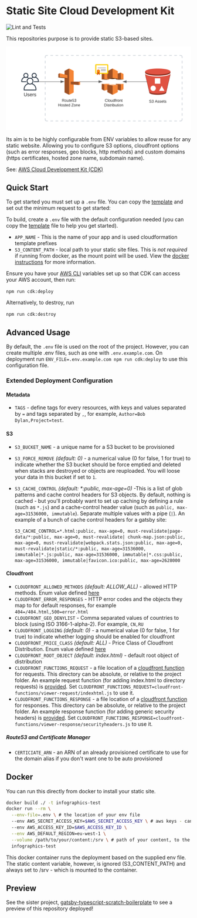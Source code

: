 # Static Site Cloud Development Kit

![Lint and Tests](https://github.com/drinkataco/cdk-static-site/actions/workflows/main.yml/badge.svg)

This repositories purpose is to provide static S3-based sites.

![Diagram](./assets/diagram.png)

Its aim is to be highly configurable from ENV variables to allow reuse for any static website. Allowing you to configure S3 options, cloudfront options (such as error responses, geo blocks, http methods) and custom domains (https certificates, hosted zone name, subdomain name).

See: [AWS Cloud Development Kit (CDK)](https://github.com/aws/aws-cdk)

## Quick Start

To get started you must set up a `.env` file. You can copy the [template](.env.example) and set out the minimum request to get started:

To build, create a `.env` file with the default configuration needed (you can copy the [template](.env.example) file to help you get started).

- `APP_NAME` - This is the name of your app and is used cloudformation template prefixes
- `S3_CONTENT_PATH` - local path to your static site files. This is _not required_ if running from docker, as the mount point will be used. View the [docker instructions](#Docker) for more information.

Ensure you have your [AWS CLI](https://docs.aws.amazon.com/cli/latest/userguide/cli-configure-profiles.html) variables set up so that CDK can access your AWS account, then run:

`npm run cdk:deploy`

Alternatively, to destroy, run

`npm run cdk:destroy`

## Advanced Usage

By default, the `.env` file is used on the root of the project. However, you can create multiple .env files, such as one with `.env.example.com`. On deployment run `ENV_FILE=.env.example.com npm run cdk:deploy` to use this configuration file.

### Extended Deployment Configuration

#### Metadata

- `TAGS` - define tags for every resources, with keys and values separated by `=` and tags separated by `,`, for example, `Author=Bob Dylan,Project=test`.

#### S3

- `S3_BUCKET_NAME` - a unique name for a S3 bucket to be provisioned
- `S3_FORCE_REMOVE` _(default: 0)_ - a numerical value (0 for false, 1 for true) to indicate whether the S3 bucket should be force emptied and deleted when stacks are destroyed or objects are reuploaded. You will loose your data in this bucket if set to `1`.
- `S3_CACHE_CONTROL` _(default: \*:public, max-age=0)_ -This is a list of glob patterns and cache control headers for S3 objects. By default, nothing is cached - but you'll probably want to set up caching by defining a rule (such as `*.js`) and a cache-control header value (such as `public, max-age=31536000, immutable`). Separate multiple values with a pipe (`|`).
  An example of a bunch of cache control headers for a gatsby site:

  ```
  S3_CACHE_CONTROL=*.html:public, max-age=0, must-revalidate|page-data/*:public, max-age=0, must-revalidate| chunk-map.json:public, max-age=0, must-revalidate|webpack.stats.json:public, max-age=0, must-revalidate|static/*:public, max-age=31536000, immutable|*.js:public, max-age=31536000, immutable|*.css:public, max-age=31536000, immutable|favicon.ico:public, max-age=2628000
  ```

#### Cloudfront

- `CLOUDFRONT_ALLOWED_METHODS` _(default: ALLOW_ALL)_ - allowed HTTP methods. Enum value defined [here](https://docs.aws.amazon.com/cdk/api/v2/docs/aws-cdk-lib.aws_cloudfront.AllowedMethods.html)
- `CLOUDFRONT_ERROR_RESPONSES` - HTTP error codes and the objects they map to for default responses, for example `404=/404.html,500=error.html`
- `CLOUDFRONT_GEO_DENYLIST` - Comma separated values of countries to block (using ISO 3166-1-alpha-2). For example, `CN,RU`
- `CLOUDFRONT_LOGGING` _(default: 0)_ - a numerical value (0 for false, 1 for true) to indicate whether logging should be enabled for cloudfront
- `CLOUDFRONT_PRICE_CLASS` _(default: ALL)_ - Price Class of Cloudfront Distribution. Enum value defined [here](https://docs.aws.amazon.com/cdk/api/v2/docs/aws-cdk-lib.aws_cloudfront.PriceClass.html)
- `CLOUDFRONT_ROOT_OBJECT` _(default: index.html)_ - default root object of distribution
- `CLOUDFRONT_FUNCTIONS_REQUEST` - a file location of a [cloudfront function](https://aws.amazon.com/blogs/aws/introducing-cloudfront-functions-run-your-code-at-the-edge-with-low-latency-at-any-scale/) for requests. This directory can be absolute, or relative to the project folder. An example request function (for adding index.html to directory requests) is [provided](./cloudfront-functions/indexhtml.js). Set `CLOUDFRONT_FUNCTIONS_REQUEST=cloudfront-functions/viewer-request/indexhtml.js` to use it.
- `CLOUDFRONT_FUNCTIONS_RESPONSE` - a file location of a [cloudfront function](https://aws.amazon.com/blogs/aws/introducing-cloudfront-functions-run-your-code-at-the-edge-with-low-latency-at-any-scale/) for responses. This directory can be absolute, or relative to the project folder. An example response function (for adding generic security headers) is [provided](./cloudfront-functions/securityheaders.js). Set `CLOUDFRONT_FUNCTIONS_RESPONSE=cloudfront-functions/viewer-response/securityheaders.js` to use it.

##### Route53 and Certificate Manager

- `CERTICIATE_ARN` - an ARN of an already provisioned certificate to use for the domain alias if you don't want one to be auto provisioned

## Docker

You can run this directly from docker to install your static site.

```bash
docker build ./ -t infographics-test
docker run --rm \
  --env-file=.env \ # the location of your env file
  --env AWS_SECRET_ACCESS_KEY=$AWS_SECRET_ACCESS_KEY \ # aws keys - can be included in env file
  --env AWS_ACCESS_KEY_ID=$AWS_ACCESS_KEY_ID \
  --env AWS_DEFAULT_REGION=eu-west-1 \
  --volume /path/to/your/content:/srv \ # path of your content, to the /srv mount point
  infographics-test
```

This docker container runs the deployment based on the supplied env file. The static content variable, however, is ignored (S3_CONTENT_PATH) and always set to /srv - which is mounted to the container.

## Preview

See the sister project, [gatsby-typescript-scratch-boilerplate](https://github.com/drinkataco/gatsby-typescript-scratch-boilerplate) to see a preview of this repository deployed!
